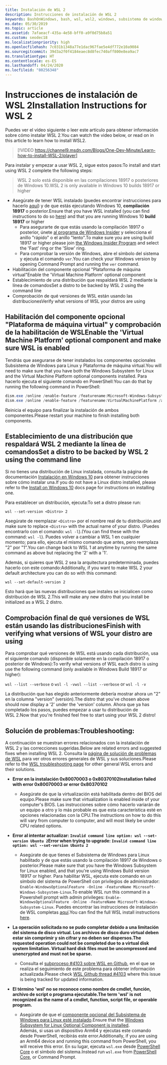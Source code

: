 ```yaml
---
title: Instalación de WSL 2
description: Instrucciones de instalación de WSL 2
keywords: BashOnWindows, bash, wsl, wsl2, windows, subsistema de windows para linux, subsistemawindows, ubuntu, debian, suse, windows 10, instalación
ms.date: 05/30/2019
ms.topic: article
ms.assetid: 7afaeacf-435a-4e58-bff0-a9f0d75b8a51
ms.custom: seodec18
ms.localizationpriority: high
ms.openlocfilehash: 7c031b1348a77e1dac967fae5e4df772e10a9084
ms.sourcegitcommit: 39d3a2f0f4184eaec8d8fec740aff800e8ea9ac7
ms.translationtype: HT
ms.contentlocale: es-ES
ms.lasthandoff: 04/24/2020
ms.locfileid: "80256348"
---
```

# <a name="installation-instructions-for-wsl-2"></a><span data-ttu-id="f1074-104">Instrucciones de instalación de WSL 2</span><span class="sxs-lookup"><span data-stu-id="f1074-104">Installation Instructions for WSL 2</span></span>

<span data-ttu-id="f1074-105">Puedes ver el vídeo siguiente o leer este artículo para obtener información sobre cómo instalar WSL 2.</span><span class="sxs-lookup"><span data-stu-id="f1074-105">You can watch the video below, or read on in this article to learn how to install WSL2.</span></span> 

> [!VIDEO https://channel9.msdn.com/Blogs/One-Dev-Minute/Learn-how-to-install-WSL-2/player]

<span data-ttu-id="f1074-106">Para instalar y empezar a usar WSL 2, sigue estos pasos:</span><span class="sxs-lookup"><span data-stu-id="f1074-106">To install and start using WSL 2 complete the following steps:</span></span>

> <span data-ttu-id="f1074-107">WSL 2 solo está disponible en las compilaciones 18917 o posteriores de Windows 10.</span><span class="sxs-lookup"><span data-stu-id="f1074-107">WSL 2 is only available in Windows 10 builds 18917 or higher</span></span>

- <span data-ttu-id="f1074-108">Asegúrate de tener WSL instalado (puedes encontrar instrucciones para hacerlo [aquí](./install-win10.md)) y de que estás ejecutando Windows 10, **compilación 18917** o posterior.</span><span class="sxs-lookup"><span data-stu-id="f1074-108">Ensure that you have WSL installed (you can find instructions to do so [here](./install-win10.md)) and that you are running Windows 10 **build 18917** or higher</span></span>
   - <span data-ttu-id="f1074-109">Para asegurarte de que estás usando la compilación 18917 o posterior, únete [al programa de Windows Insider](https://insider.windows.com/en-us/) y selecciona el anillo "rápido" o el anillo "lento".</span><span class="sxs-lookup"><span data-stu-id="f1074-109">To make sure you are using build 18917 or higher please join [the Windows Insider Program](https://insider.windows.com/en-us/) and select the 'Fast' ring or the 'Slow' ring.</span></span> 
   - <span data-ttu-id="f1074-110">Para comprobar la versión de Windows, abre el símbolo del sistema y ejecuta el comando `ver`.</span><span class="sxs-lookup"><span data-stu-id="f1074-110">You can check your Windows version by opening Command Prompt and running the `ver` command.</span></span>
- <span data-ttu-id="f1074-111">Habilitación del componente opcional "Plataforma de máquina virtual"</span><span class="sxs-lookup"><span data-stu-id="f1074-111">Enable the 'Virtual Machine Platform' optional component</span></span>
- <span data-ttu-id="f1074-112">Establecimiento de una distribución que respaldará WSL 2 mediante la línea de comandos</span><span class="sxs-lookup"><span data-stu-id="f1074-112">Set a distro to be backed by WSL 2 using the command line</span></span>
- <span data-ttu-id="f1074-113">Comprobación de qué versiones de WSL están usando las distribuciones</span><span class="sxs-lookup"><span data-stu-id="f1074-113">Verify what versions of WSL your distros are using</span></span>

## <a name="enable-the-virtual-machine-platform-optional-component-and-make-sure-wsl-is-enabled"></a><span data-ttu-id="f1074-114">Habilitación del componente opcional "Plataforma de máquina virtual" y comprobación de la habilitación de WSL</span><span class="sxs-lookup"><span data-stu-id="f1074-114">Enable the 'Virtual Machine Platform' optional component and make sure WSL is enabled</span></span>

<span data-ttu-id="f1074-115">Tendrás que asegurarse de tener instalados los componentes opcionales Subsistema de Windows para Linux y Plataforma de máquina virtual.</span><span class="sxs-lookup"><span data-stu-id="f1074-115">You will need to make sure that you have both the Windows Subsystem for Linux and the Virtual Machine Platform optional components installed.</span></span> <span data-ttu-id="f1074-116">Para hacerlo ejecuta el siguiente comando en PowerShell:</span><span class="sxs-lookup"><span data-stu-id="f1074-116">You can do that by running the following command in PowerShell:</span></span> 

```powershell
dism.exe /online /enable-feature /featurename:Microsoft-Windows-Subsystem-Linux /all /norestart
dism.exe /online /enable-feature /featurename:VirtualMachinePlatform /all /norestart
```

<span data-ttu-id="f1074-117">Reinicia el equipo para finalizar la instalación de ambos componentes.</span><span class="sxs-lookup"><span data-stu-id="f1074-117">Please restart your machine to finish installing both components.</span></span>


## <a name="set-a-distro-to-be-backed-by-wsl-2-using-the-command-line"></a><span data-ttu-id="f1074-118">Establecimiento de una distribución que respaldará WSL 2 mediante la línea de comandos</span><span class="sxs-lookup"><span data-stu-id="f1074-118">Set a distro to be backed by WSL 2 using the command line</span></span>

<span data-ttu-id="f1074-119">Si no tienes una distribución de Linux instalada, consulta la página de documentación [Instalación en Windows 10](./install-win10.md#install-your-linux-distribution-of-choice) para obtener instrucciones sobre cómo instalar una.</span><span class="sxs-lookup"><span data-stu-id="f1074-119">If you do not have a Linux distro installed, please refer to the [Install on Windows 10](./install-win10.md#install-your-linux-distribution-of-choice) docs page for instructions on installing one.</span></span> 

<span data-ttu-id="f1074-120">Para establecer un distribución, ejecuta:</span><span class="sxs-lookup"><span data-stu-id="f1074-120">To set a distro please run:</span></span> 

```
wsl --set-version <Distro> 2
```

<span data-ttu-id="f1074-121">Asegúrate de reemplazar `<Distro>` por el nombre real de tu distribución.</span><span class="sxs-lookup"><span data-stu-id="f1074-121">and make sure to replace `<Distro>` with the actual name of your distro.</span></span> <span data-ttu-id="f1074-122">(Puedes encontrarlo con el comando: `wsl -l`).</span><span class="sxs-lookup"><span data-stu-id="f1074-122">(You can find these with the command: `wsl -l`).</span></span> <span data-ttu-id="f1074-123">Puedes volver a cambiar a WSL 1 en cualquier momento; para ello, ejecuta el mismo comando que antes, pero reemplaza "2" por "1".</span><span class="sxs-lookup"><span data-stu-id="f1074-123">You can change back to WSL 1 at anytime by running the same command as above but replacing the '2' with a '1'.</span></span>

<span data-ttu-id="f1074-124">Además, si quieres que WSL 2 sea la arquitectura predeterminada, puedes hacerlo con este comando:</span><span class="sxs-lookup"><span data-stu-id="f1074-124">Additionally, if you want to make WSL 2 your default architecture you can do so with this command:</span></span>

```
wsl --set-default-version 2
```

<span data-ttu-id="f1074-125">Esto hará que las nuevas distribuciones que instales se inicialicen como distribución de WSL 2.</span><span class="sxs-lookup"><span data-stu-id="f1074-125">This will make any new distro that you install be initialized as a WSL 2 distro.</span></span>

## <a name="finish-with-verifying-what-versions-of-wsl-your-distro-are-using"></a><span data-ttu-id="f1074-126">Comprobación final de qué versiones de WSL están usando las distribuciones</span><span class="sxs-lookup"><span data-stu-id="f1074-126">Finish with verifying what versions of WSL your distro are using</span></span>

<span data-ttu-id="f1074-127">Para comprobar qué versiones de WSL está usando cada distribución, usa el siguiente comando (disponible solamente en la compilación 18917 o posterior de Windows):</span><span class="sxs-lookup"><span data-stu-id="f1074-127">To verify what versions of WSL each distro is using use the following command (only available in Windows Build 18917 or higher):</span></span>

<span data-ttu-id="f1074-128">`wsl --list --verbose` o `wsl -l -v`</span><span class="sxs-lookup"><span data-stu-id="f1074-128">`wsl --list --verbose` or `wsl -l -v`</span></span>

<span data-ttu-id="f1074-129">La distribución que has elegido anteriormente debería mostrar ahora un "2" en la columna "version" (versión).</span><span class="sxs-lookup"><span data-stu-id="f1074-129">The distro that you've chosen above should now display a '2' under the 'version' column.</span></span> <span data-ttu-id="f1074-130">Ahora que ya has completado los pasos, puedes empezar a usar tu distribución de WSL 2.</span><span class="sxs-lookup"><span data-stu-id="f1074-130">Now that you're finished feel free to start using your WSL 2 distro!</span></span> 

## <a name="troubleshooting"></a><span data-ttu-id="f1074-131">Solución de problemas:</span><span class="sxs-lookup"><span data-stu-id="f1074-131">Troubleshooting:</span></span> 

<span data-ttu-id="f1074-132">A continuación se muestran errores relacionados con la instalación de WSL 2 y las correcciones sugeridas.</span><span class="sxs-lookup"><span data-stu-id="f1074-132">Below are related errors and suggested fixes when installing WSL 2.</span></span> <span data-ttu-id="f1074-133">Consulta la [página de solución de problemas de WSL](troubleshooting.md) para ver otros errores generales de WSL y sus soluciones.</span><span class="sxs-lookup"><span data-stu-id="f1074-133">Please refer to the [WSL troubleshooting page](troubleshooting.md) for other general WSL errors and their solutions.</span></span>

* <span data-ttu-id="f1074-134">**Error en la instalación 0x80070003 o 0x80370102**</span><span class="sxs-lookup"><span data-stu-id="f1074-134">**Installation failed with error 0x80070003 or error 0x80370102**</span></span>
    * <span data-ttu-id="f1074-135">Asegúrate de que la virtualización está habilitada dentro del BIOS del equipo.</span><span class="sxs-lookup"><span data-stu-id="f1074-135">Please make sure that virtualization is enabled inside of your computer's BIOS.</span></span> <span data-ttu-id="f1074-136">Las instrucciones sobre cómo hacerlo variarán de un equipo a otro y lo más probable es que esta característica esté en opciones relacionadas con la CPU.</span><span class="sxs-lookup"><span data-stu-id="f1074-136">The instructions on how to do this will vary from computer to computer, and will most likely be under CPU related options.</span></span>
   
* <span data-ttu-id="f1074-137">**Error al intentar actualizar: `Invalid command line option: wsl --set-version Ubuntu 2`**</span><span class="sxs-lookup"><span data-stu-id="f1074-137">**Error when trying to upgrade: `Invalid command line option: wsl --set-version Ubuntu 2`**</span></span>
    * <span data-ttu-id="f1074-138">Asegúrate de que tienes el Subsistema de Windows para Linux habilitado y de que estás usando la compilación 18917 de Windows o posterior.</span><span class="sxs-lookup"><span data-stu-id="f1074-138">Please make sure that you have the Windows Subsystem for Linux enabled, and that you're using Windows Build version 18917 or higher.</span></span> <span data-ttu-id="f1074-139">Para habilitar WSL, ejecuta este comando en un símbolo del sistema de PowerShell con privilegios de administrador: `Enable-WindowsOptionalFeature -Online -FeatureName Microsoft-Windows-Subsystem-Linux`.</span><span class="sxs-lookup"><span data-stu-id="f1074-139">To enable WSL run this command in a Powershell prompt with admin privileges: `Enable-WindowsOptionalFeature -Online -FeatureName Microsoft-Windows-Subsystem-Linux`.</span></span> <span data-ttu-id="f1074-140">Puedes encontrar las instrucciones de instalación de WSL completas [aquí](./install-win10.md).</span><span class="sxs-lookup"><span data-stu-id="f1074-140">You can find the full WSL install instructions [here](./install-win10.md).</span></span>

* <span data-ttu-id="f1074-141">**La operación solicitada no se pudo completar debido a una limitación del sistema de disco virtual. Los archivos de disco duro virtual deben estar sin comprimir y sin cifrar y no deben ser dispersos.**</span><span class="sxs-lookup"><span data-stu-id="f1074-141">**The requested operation could not be completed due to a virtual disk system limitation. Virtual hard disk files must be uncompressed and unencrypted and must not be sparse.**</span></span>
    * <span data-ttu-id="f1074-142">Consulta el [subproceso #4103 sobre WSL en Github](https://github.com/microsoft/WSL/issues/4103), en el que se realiza el seguimiento de este problema para obtener información actualizada.</span><span class="sxs-lookup"><span data-stu-id="f1074-142">Please check [WSL Github thread #4103](https://github.com/microsoft/WSL/issues/4103) where this issue is being tracked for updated information.</span></span>

* <span data-ttu-id="f1074-143">**El término 'wsl' no se reconoce como nombre de cmdlet, función, archivo de script o programa ejecutable.**</span><span class="sxs-lookup"><span data-stu-id="f1074-143">**The term 'wsl' is not recognized as the name of a cmdlet, function, script file, or operable program.**</span></span> 
    * <span data-ttu-id="f1074-144">Asegúrate de que el [componente opcional del Subsistema de Windows para Linux esté instalado](./wsl2-install.md#enable-the-virtual-machine-platform-optional-component-and-make-sure-wsl-is-enabled).</span><span class="sxs-lookup"><span data-stu-id="f1074-144">Ensure that the [Windows Subsystem for Linux Optional Component is installed](./wsl2-install.md#enable-the-virtual-machine-platform-optional-component-and-make-sure-wsl-is-enabled).</span></span><br> <span data-ttu-id="f1074-145">Además, si usas un dispositivo Arm64 y ejecutas este comando desde PowerShell, recibirás este error.</span><span class="sxs-lookup"><span data-stu-id="f1074-145">Additionally, if you are using an Arm64 device and running this command from PowerShell, you will receive this error.</span></span> <span data-ttu-id="f1074-146">En su lugar, ejecuta `wsl.exe` desde [PowerShell Core](https://docs.microsoft.com/en-us/powershell/scripting/install/installing-powershell-core-on-windows?view=powershell-6) o el símbolo del sistema.</span><span class="sxs-lookup"><span data-stu-id="f1074-146">Instead run `wsl.exe` from [PowerShell Core](https://docs.microsoft.com/en-us/powershell/scripting/install/installing-powershell-core-on-windows?view=powershell-6), or Command Prompt.</span></span> 

